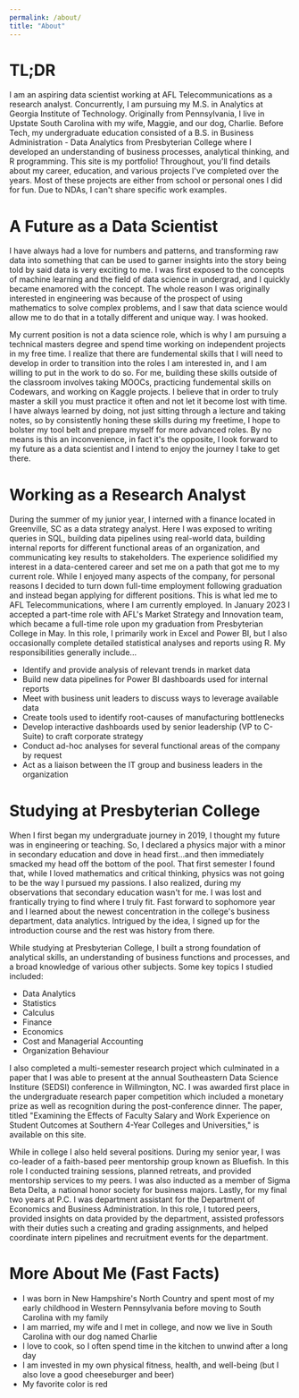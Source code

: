 ```yaml
---
permalink: /about/
title: "About"
---
```


# TL;DR
I am an aspiring data scientist working at AFL Telecommunications as a research analyst. Concurrently, I am pursuing my M.S. in Analytics at Georgia Institute of Technology.  Originally from Pennsylvania, I live in Upstate South Carolina with my wife, Maggie, and our dog, Charlie. Before Tech, my undergraduate education consisted of a B.S. in Business Administration - Data Analytics from Presbyterian College where I developed an understanding of business processes, analytical thinking, and R programming. 
This site is my portfolio! Throughout, you'll find details about my career, education, and various projects I've completed over the years. Most of these projects are either from school or personal ones I did for fun. Due to NDAs, I can't share specific work examples. 

# A Future as a Data Scientist 

I have always had a love for numbers and patterns, and transforming raw data into something that can be used to garner insights into the story being told by said data is very exciting to me. I was first exposed to the concepts of machine learning and the field of data science in undergrad, and I quickly became enamored with the concept. The whole reason I was originally interested in engineering was because of the prospect of using mathematics to solve complex problems, and I saw that data science would allow me to do that in a totally different and unique way. I was hooked. 

My current position is not a data science role, which is why I am pursuing a technical masters degree and spend time working on independent projects in my free time. I realize that there are fundemental skills that I will need to develop in order to transition into the roles I am interested in, and I am willing to put in the work to do so. For me, building these skills outside of the classroom involves taking MOOCs, practicing fundemental skills on Codewars, and working on Kaggle projects. I believe that in order to truly master a skill you must practice it often and not let it become lost with time. I have always learned by doing, not just sitting through a lecture and taking notes, so by consistently honing these skills during my freetime, I hope to bolster my tool belt and prepare myself for more advanced roles. By no means is this an inconvenience, in fact it's the opposite, I look forward to my future as a data scientist and I intend to enjoy the journey I take to get there. 

# Working as a Research Analyst
During the summer of my junior year, I interned with a finance located in Greenville, SC as a data strategy analyst. Here I was exposed to writing queries in SQL, building data pipelines using real-world data, building internal reports for different functional areas of an organization, and communicating key results to stakeholders. The experience solidified my interest in a data-centered career and set me on a path that got me to my current role. While I enjoyed many aspects of the company, for personal reasons I decided to turn down full-time employment following graduation and instead began applying for different positions. This is what led me to AFL Telecommunications, where I am currently employed. 
In January 2023 I accepted a part-time role with AFL's Market Strategy and Innovation team, which became a full-time role upon my graduation from Presbyterian College in May. In this role, I primarily work in Excel and Power BI, but I also occasionally complete detailed statistical analyses and reports using R. My responsibilities generally include...

* Identify and provide analysis of relevant trends in market data
* Build new data pipelines for Power BI dashboards used for internal reports
* Meet with business unit leaders to discuss ways to leverage available data
* Create tools used to identify root-causes of manufacturing bottlenecks
* Develop interactive dashboards used by senior leadership (VP to C-Suite) to craft corporate strategy
* Conduct ad-hoc analyses for several functional areas of the company by request 
* Act as a liaison between the IT group and business leaders in the organization

# Studying at Presbyterian College
When I first began my undergraduate journey in 2019, I thought my future was in engineering or teaching. So, I declared a physics major with a minor in secondary education and dove in head first...and then immediately smacked my head off the bottom of the pool. That first semester I found that, while I loved mathematics and critical thinking, physics was not going to be the way I pursued my passions. I also realized, during my observations that secondary education wasn't for me.  I was lost and frantically trying to find where I truly fit. Fast forward to sophomore year and I learned about the newest concentration in the college's business department, data analytics. Intrigued by the idea, I signed up for the introduction course and the rest was history from there. 

While studying at Presbyterian College, I built a strong foundation of analytical skills, an understanding of business functions and processes, and a broad knowledge of various other subjects. Some key topics I studied included:

* Data Analytics
* Statistics
* Calculus
* Finance
* Economics
* Cost and Managerial Accounting
* Organization Behaviour 

I also completed a multi-semester research project which culminated in a paper that I was able to present at the annual Southeastern Data Science Institure (SEDSI) conference in Willmington, NC. I was awarded first place in the undergraduate research paper competition which included a monetary prize as well as recognition during the post-conference dinner. The paper, titled "Examining the Effects of Faculty Salary and Work Experience on Student Outcomes at Southern 4-Year Colleges and Universities," is available on this site. 

While in college I also held several positions. During my senior year, I was co-leader of a faith-based peer mentorship group known as Bluefish. In this role I conducted training sessions, planned retreats, and provided mentorship services to my peers. I was also inducted as a member of Sigma Beta Delta, a national honor society for business majors. Lastly, for my final two years at P.C. I was department assistant for the Department of Economics and Business Administration. In this role, I tutored peers, provided insights on data provided by the department, assisted professors with their duties such a creating and grading assignments, and helped coordinate intern pipelines and recruitment events for the department.  

# More About Me (Fast Facts)

* I was born in New Hampshire's North Country and spent most of my early childhood in Western Pennsylvania before moving to South Carolina with my family
* I am married, my wife and I met in college, and now we live in South Carolina with our dog named Charlie 
* I love to cook, so I often spend time in the kitchen to unwind after a long day
* I am invested in my own physical fitness, health, and well-being (but I also love a good cheeseburger and beer)
* My favorite color is red
